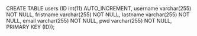 CREATE TABLE users (ID int(11) AUTO_INCREMENT,
username varchar(255) NOT NULL,
fristname varchar(255) NOT NULL,
lastname varchar(255) NOT NULL,
email varchar(255) NOT NULL,
pwd varchar(255) NOT NULL,
PRIMARY KEY  (ID));
